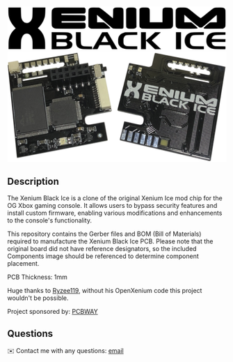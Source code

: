 
<img src="/Images/Logo.png"> 


<img src="/Images/black_ice.png"> 


## Description
  
The Xenium Black Ice is a clone of the original Xenium Ice mod chip for the OG Xbox gaming console. It allows users to bypass security features and install custom firmware, enabling various modifications and enhancements to the console's functionality.

This repository contains the Gerber files and BOM (Bill of Materials) required to manufacture the Xenium Black Ice PCB. Please note that the original board did not have reference designators, so the included Components image should be referenced to determine component placement.

PCB Thickness: 1mm

Huge thanks to [Ryzee119](https://github.com/Ryzee119/OpenXenium), without his OpenXenium code this project wouldn't be possible.

Project sponsored by: [PCBWAY](https://www.pcbway.com/)
  
## Questions
✉️ Contact me with any questions: [email](mailto:support@themodshop.co)<br />

    
